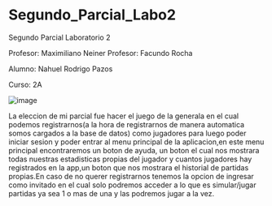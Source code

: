 # Segundo_Parcial_Labo2
Segundo Parcial Laboratorio 2

Profesor: Maximiliano Neiner 
Profesor: Facundo Rocha

Alumno: Nahuel Rodrigo Pazos

Curso: 2A

![image](https://user-images.githubusercontent.com/98673588/202058870-815d3a5d-b761-46c4-9d96-5556ca22b701.png)

La eleccion de mi parcial fue hacer el juego de la generala en el cual podemos registrarnos(a la hora de registrarnos de manera automatica somos cargados a la base de datos) como jugadores para luego poder iniciar sesion y poder entrar al menu principal de la aplicacion,en este menu principal encontraremos un boton de ayuda, un boton el cual nos mostrara todas nuestras estadisticas propias del jugador y cuantos jugadores hay registrados en la app,un boton que nos mostrara el historial de partidas propias.En caso de no querer registrarnos tenemos la opcion de ingresar como invitado en el cual solo podremos acceder a lo que es simular/jugar partidas ya sea 1 o mas de una y las podremos jugar a la vez. 
